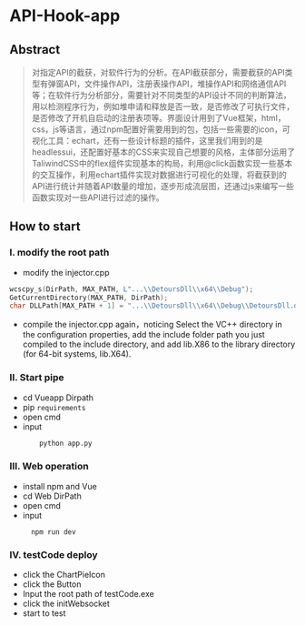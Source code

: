 # API-Hook-app
## Abstract
> 对指定API的截获，对软件行为的分析。在API截获部分，需要截获的API类型有弹窗API，文件操作API，注册表操作API，堆操作API和网络通信API等；在软件行为分析部分，需要针对不同类型的API设计不同的判断算法，用以检测程序行为，例如堆申请和释放是否一致，是否修改了可执行文件，是否修改了开机自启动的注册表项等。界面设计用到了Vue框架，html，css，js等语言，通过npm配置好需要用到的包，包括一些需要的icon，可视化工具：echart，还有一些设计标题的插件，这里我们用到的是headlessui，还配置好基本的CSS来实现自己想要的风格，主体部分运用了TaliwindCSS中的flex组件实现基本的构局，利用@click函数实现一些基本的交互操作，利用echart插件实现对数据进行可视化的处理，将截获到的API进行统计并随着API数量的增加，逐步形成流层图，还通过js来编写一些函数实现对一些API进行过滤的操作。
## How to start

### Ⅰ. modify the root path 
- modify the injector.cpp 
```cpp
wcscpy_s(DirPath, MAX_PATH, L"...\\DetoursDll\\x64\\Debug");
GetCurrentDirectory(MAX_PATH, DirPath);
char DLLPath[MAX_PATH + 1] = "...\\DetoursDll\\x64\\Debug\\DetoursDll.dll";
```
- compile the injector.cpp again，noticing Select the VC++ directory in the configuration properties, add the include folder path you just compiled to the include directory, and add lib.X86 to the library directory (for 64-bit systems, lib.X64).

### Ⅱ. Start pipe
 
- cd Vueapp Dirpath 
- pip `requirements`
- open cmd
- input
    ```py
        python app.py
    ```
### Ⅲ. Web operation
- install npm and Vue
- cd Web DirPath
- open cmd
- input 
  ```npm
    npm run dev
  ```

### Ⅳ. testCode deploy

- click the ChartPieIcon
- click the Button
- Input the root path of testCode.exe 
- click the initWebsocket
- start to test




